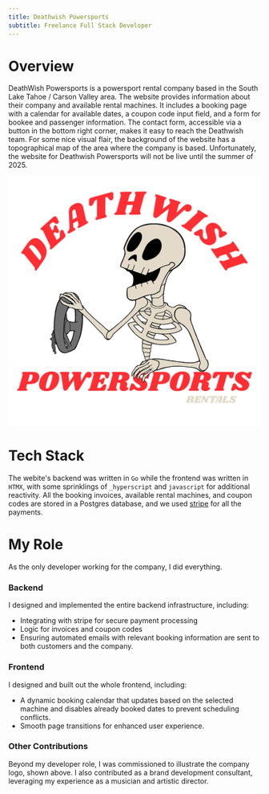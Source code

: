 ```yaml
---
title: Deathwish Powersports
subtitle: Freelance Full Stack Developer
---
```


# Overview
DeathWish Powersports is a powersport rental company based in the South Lake Tahoe / Carson Valley area. 
The website provides information about their company and available rental machines.
It includes a booking page with a calendar for available dates, a coupon code input field, and a form for bookee and passenger information.
The contact form, accessible via a button in the bottom right corner, makes it easy to reach the Deathwish team.
For some nice visual flair, the background of the website has a topographical map of the area where the company is based.
Unfortunately, the website for Deathwish Powersports will not be live until the summer of 2025.

![medium-deathwish-logo](/public/assets/deathwish/dwps1.webp)

# Tech Stack
The webite's backend was written in `Go` while the frontend was written in `HTMX`, with some sprinklings of `_hyperscript` and `javascript` for additional reactivity. 
All the booking invoices, available rental machines, and coupon codes are stored in a Postgres database, and we used [stripe](https://stripe.com/) for all the payments.

# My Role
As the only developer working for the company, I did everything.

### Backend
I designed and implemented the entire backend infrastructure, including:
* Integrating with stripe for secure payment processing
* Logic for invoices and coupon codes
* Ensuring automated emails with relevant booking information are sent to both customers and the company.

### Frontend
I designed and built out the whole frontend, including:
* A dynamic booking calendar that updates based on the selected machine and disables already booked dates to prevent scheduling conflicts.
* Smooth page transitions for enhanced user experience.

### Other Contributions
Beyond my developer role, I was commissioned to illustrate the company logo, shown above.
I also contributed as a brand development consultant, leveraging my experience as a musician and artistic director.
